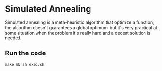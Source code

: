 # Simulated Annealing
Simulated annealing is a meta-heuristic algorithm that optimize a function, the algorithm doesn't guarantees a global optimum, but it's very practical at some situation when the problem it's really hard and a decent solution is needed.
## Run the code
```
make && sh exec.sh
```

